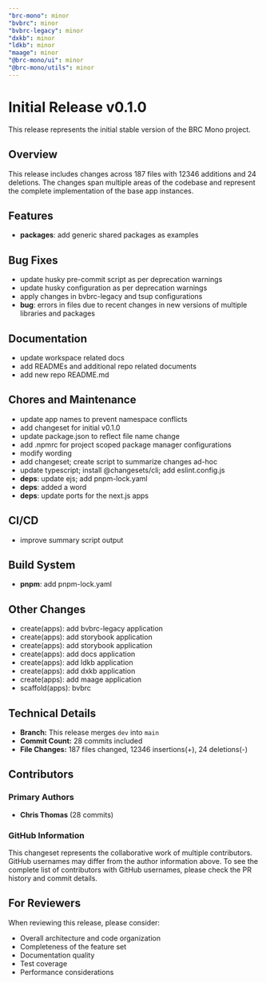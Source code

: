 ```yaml
---
"brc-mono": minor
"bvbrc": minor
"bvbrc-legacy": minor
"dxkb": minor
"ldkb": minor
"maage": minor
"@brc-mono/ui": minor
"@brc-mono/utils": minor
---
```


# Initial Release v0.1.0

This release represents the initial stable version of the BRC Mono project.

## Overview

This release includes changes across 187 files with 12346 additions and 24 deletions. The changes span multiple areas of the codebase and represent the complete implementation of the base app instances.

## Features

- **packages**: add generic shared packages as examples

## Bug Fixes

- update husky pre-commit script as per deprecation warnings
- update husky configuration as per deprecation warnings
- apply changes in bvbrc-legacy and tsup configurations
- **bug**: errors in files due to recent changes in new versions of multiple libraries and packages

## Documentation

- update workspace related docs
- add READMEs and additional repo related documents
- add new repo README.md

## Chores and Maintenance

- update app names to prevent namespace conflicts
- add changeset for initial v0.1.0
- update package.json to reflect file name change
- add .npmrc for project scoped package manager configurations
- modify wording
- add changeset; create script to summarize changes ad-hoc
- update typescript; install @changesets/cli; add eslint.config.js
- **deps**: update ejs; add pnpm-lock.yaml
- **deps**: added a word
- **deps**: update ports for the next.js apps

## CI/CD

- improve summary script output

## Build System

- **pnpm**: add pnpm-lock.yaml

## Other Changes

- create(apps): add bvbrc-legacy application
- create(apps): add storybook application
- create(apps): add storybook application
- create(apps): add docs application
- create(apps): add ldkb application
- create(apps): add dxkb application
- create(apps): add maage application
- scaffold(apps): bvbrc

## Technical Details

- **Branch:** This release merges `dev` into `main`
- **Commit Count:** 28 commits included
- **File Changes:** 187 files changed, 12346 insertions(+), 24 deletions(-)

## Contributors

### Primary Authors

- **Chris Thomas** (28 commits)

### GitHub Information

This changeset represents the collaborative work of multiple contributors. GitHub usernames may differ from the author information above. To see the complete list of contributors with GitHub usernames, please check the PR history and commit details.

## For Reviewers

When reviewing this release, please consider:

- Overall architecture and code organization
- Completeness of the feature set
- Documentation quality
- Test coverage
- Performance considerations
